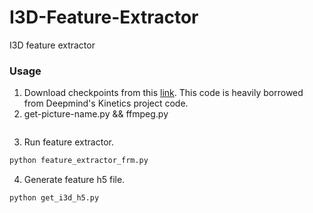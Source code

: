# I3D-Feature-Extractor
I3D feature extractor


### Usage

1. Download checkpoints from this [link](https://github.com/deepmind/kinetics-i3d/tree/master/data/checkpoints/rgb_imagenet). This code is heavily borrowed from Deepmind's Kinetics project code.
2. get-picture-name.py   &&  ffmpeg.py
``` shell

```
3. Run feature extractor.
``` bash
python feature_extractor_frm.py
```
4. Generate feature h5 file.
``` bash
python get_i3d_h5.py
```
